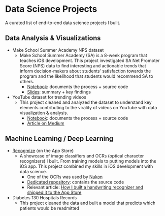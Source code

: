 # Data Science Projects
A curated list of end-to-end data science projects I built.

## Data Analysis & Visualizations
- Make School Summer Academy NPS dataset
  - Make School Summer Academy (SA) is a 8-week program that teaches iOS development. This project investigated SA Net Promoter Score (NPS) data to find interesting and actionable trends that inform decision-makers about students' satisfaction towards the program and the likelihood that students would recommend SA to others. 
    - [Notebook](https://github.com/melodyfs/DS-1-Data-Analysis/blob/master/SA_Survey.ipynb): documents the process + source code
    - [Slides](https://github.com/melodyfs/DS-1-Data-Analysis/blob/master/SA_survey_project.pdf): summary + key findings
- YouTube dataset for trending videos
  - This project cleaned and analyzed the dataset to understand key elements contributing to the virality of videos on YouTube with data visualization & analysis.
    - [Notebook](https://github.com/melodyfs/YouTube-Video-Analysis/blob/master/YouTube_US_Analysis.ipynb): documents the process + source code
    - [Article on Medium](https://medium.com/@melodyfs/how-do-videos-become-trending-on-youtube-2690a6622b7d)


## Machine Learning / Deep Learning
- [Recogmize](http://bit.ly/recogmize) (on the App Store)
  - A showcase of image classifiers and OCRs (optical character recognizers) I built. From training models to putting models into the iOS app. This project combined my skills in iOS development with data science.
    - One of the OCRs was used by [Nukon](http://bit.ly/nukon-app)
    - [Dedicated repository](https://github.com/melodyfs/Recogmize): contains the source code
    - Relevant article: [How I built a handwriting recognizer and shipped it to the App Store](https://medium.freecodecamp.org/build-a-handwriting-recognizer-ship-it-to-app-store-fcce24205b4b)
- Diabetes 130 Hospitals Records
  - This project cleaned the data and built a model that predicts which patients would be readmitted
  
